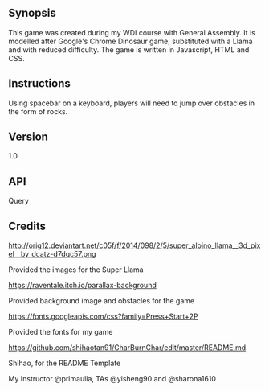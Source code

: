 ## Synopsis

This game was created during my WDI course with General Assembly. It is modelled after Google's Chrome Dinosaur game, substituted with a Llama and with reduced difficulty. The game is written in Javascript, HTML and CSS. 

## Instructions

Using spacebar on a keyboard, players will need to jump over obstacles in the form of rocks.   

## Version

1.0

## API

Query

## Credits

http://orig12.deviantart.net/c05f/f/2014/098/2/5/super_albino_llama__3d_pixel__by_dcatz-d7dqc57.png

Provided the images for the Super Llama

https://raventale.itch.io/parallax-background

Provided background image and obstacles for the game


https://fonts.googleapis.com/css?family=Press+Start+2P

Provided the fonts for my game

https://github.com/shihaotan91/CharBurnChar/edit/master/README.md

Shihao, for the README Template

My Instructor @primaulia, TAs @yisheng90 and @sharona1610

 


